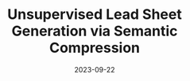 ---
title: "Unsupervised Lead Sheet Generation via Semantic Compression"
collection: publications
permalink: /publication/leadae
authors: Zachary Novack, Nikita Srivatsan, Taylor Berg-Kirkpatrick, Julian McAuley
excerpt: 'This work presents a novel method Lead-AE for conditional lead sheet generation, leveraging a discrete auto-encoder setup that allows for fully unsupervised training.'
date: 2023-09-22
# venue: ['International Conference on Learning Representations (ICLR), 2023', 'Spotlight at NeurIPS Workshop on The Benefits of Higher-Order Optimization in Machine Learning, 2022']
venue: ['AES International Symposium on AI and the Musician']
paperurl: 'https://arxiv.org/abs/2310.10772'
# code: 'https://github.com/zacharynovack/leadae'
abs_title: leadae_2023_abs
bib_title: leadae_2023_bib
pub_status: 'workshop'
code: 'https://github.com/ZacharyNovack/Lead-AE'
citation: '@inproceedings{novack2023unsupervised,<br />
title={Unsupervised Lead Sheet Generation via Semantic Compression},<br />
author={Novack, Zachary and Srivatsan, Nikita and Berg-Kirkpatrick, Taylor and McAuley, Julian},<br />
year={2024}, <br />
booktitle={AES International Symposium on AI and the Musician}}'
---